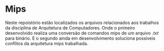 <h1>Mips</h1>
Neste repoistório estão localizados os arquivos relacionados aos trabalhos da disciplina de Arquitetura de Computadores.
Onde o primeiro desenvolvido realiza uma conversão de comandos mips de um arquivo <i>.txt</i> para binário. E o segundo
ainda em desenvolvimento soluciona possíveis conflitos da arquitetura mips trabalhada.
